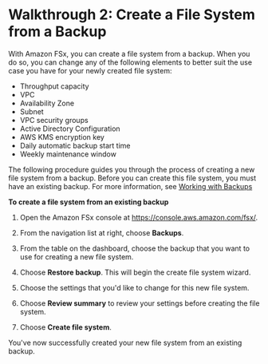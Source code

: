 # Walkthrough 2: Create a File System from a Backup<a name="walkthrough02-create-from-backup"></a>

With Amazon FSx, you can create a file system from a backup\. When you do so, you can change any of the following elements to better suit the use case you have for your newly created file system:
+ Throughput capacity
+ VPC
+ Availability Zone
+ Subnet
+ VPC security groups
+ Active Directory Configuration
+ AWS KMS encryption key
+ Daily automatic backup start time
+ Weekly maintenance window

The following procedure guides you through the process of creating a new file system from a backup\. Before you can create this file system, you must have an existing backup\. For more information, see [Working with Backups](using-backups.md)

**To create a file system from an existing backup**

1. Open the Amazon FSx console at [https://console\.aws\.amazon\.com/fsx/](https://console.aws.amazon.com/fsx/)\.

1. From the navigation list at right, choose **Backups**\.

1. From the table on the dashboard, choose the backup that you want to use for creating a new file system\.

1. Choose **Restore backup**\. This will begin the create file system wizard\.

1. Choose the settings that you'd like to change for this new file system\.

1. Choose **Review summary** to review your settings before creating the file system\.

1. Choose **Create file system**\.

You've now successfully created your new file system from an existing backup\.